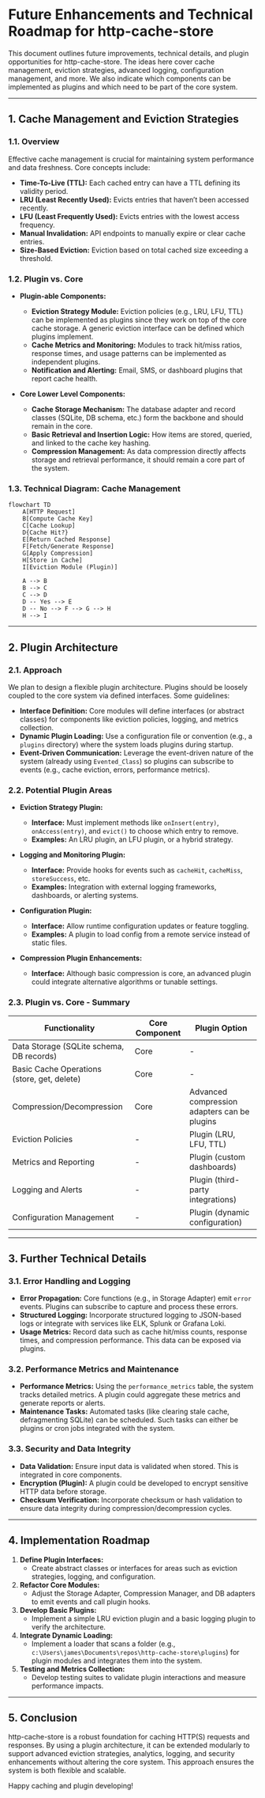 # Future Enhancements and Technical Roadmap for http-cache-store

This document outlines future improvements, technical details, and plugin opportunities for http-cache-store. The ideas here cover cache management, eviction strategies, advanced logging, configuration management, and more. We also indicate which components can be implemented as plugins and which need to be part of the core system.

---

## 1. Cache Management and Eviction Strategies

### 1.1. Overview

Effective cache management is crucial for maintaining system performance and data freshness. Core concepts include:
- **Time-To-Live (TTL):** Each cached entry can have a TTL defining its validity period.
- **LRU (Least Recently Used):** Evicts entries that haven’t been accessed recently.
- **LFU (Least Frequently Used):** Evicts entries with the lowest access frequency.
- **Manual Invalidation:** API endpoints to manually expire or clear cache entries.
- **Size-Based Eviction:** Eviction based on total cached size exceeding a threshold.

### 1.2. Plugin vs. Core

- **Plugin-able Components:**
  - **Eviction Strategy Module:** Eviction policies (e.g., LRU, LFU, TTL) can be implemented as plugins since they work on top of the core cache storage. A generic eviction interface can be defined which plugins implement.
  - **Cache Metrics and Monitoring:** Modules to track hit/miss ratios, response times, and usage patterns can be implemented as independent plugins.
  - **Notification and Alerting:** Email, SMS, or dashboard plugins that report cache health.

- **Core Lower Level Components:**
  - **Cache Storage Mechanism:** The database adapter and record classes (SQLite, DB schema, etc.) form the backbone and should remain in the core.
  - **Basic Retrieval and Insertion Logic:** How items are stored, queried, and linked to the cache key hashing.
  - **Compression Management:** As data compression directly affects storage and retrieval performance, it should remain a core part of the system.

### 1.3. Technical Diagram: Cache Management

```mermaid
flowchart TD
    A[HTTP Request]
    B[Compute Cache Key]
    C[Cache Lookup]
    D{Cache Hit?}
    E[Return Cached Response]
    F[Fetch/Generate Response]
    G[Apply Compression]
    H[Store in Cache]
    I[Eviction Module (Plugin)]
    
    A --> B
    B --> C
    C --> D
    D -- Yes --> E
    D -- No --> F --> G --> H
    H --> I
```

---

## 2. Plugin Architecture

### 2.1. Approach

We plan to design a flexible plugin architecture. Plugins should be loosely coupled to the core system via defined interfaces. Some guidelines:
- **Interface Definition:** Core modules will define interfaces (or abstract classes) for components like eviction policies, logging, and metrics collection.
- **Dynamic Plugin Loading:** Use a configuration file or convention (e.g., a `plugins` directory) where the system loads plugins during startup.
- **Event-Driven Communication:** Leverage the event-driven nature of the system (already using `Evented_Class`) so plugins can subscribe to events (e.g., cache eviction, errors, performance metrics).

### 2.2. Potential Plugin Areas

- **Eviction Strategy Plugin:**  
  - **Interface:** Must implement methods like `onInsert(entry)`, `onAccess(entry)`, and `evict()` to choose which entry to remove.
  - **Examples:** An LRU plugin, an LFU plugin, or a hybrid strategy.

- **Logging and Monitoring Plugin:**
  - **Interface:** Provide hooks for events such as `cacheHit`, `cacheMiss`, `storeSuccess`, etc.
  - **Examples:** Integration with external logging frameworks, dashboards, or alerting systems.

- **Configuration Plugin:**
  - **Interface:** Allow runtime configuration updates or feature toggling.
  - **Examples:** A plugin to load config from a remote service instead of static files.

- **Compression Plugin Enhancements:**
  - **Interface:** Although basic compression is core, an advanced plugin could integrate alternative algorithms or tunable settings.

### 2.3. Plugin vs. Core - Summary

| Functionality                     | Core Component | Plugin Option      |
|-----------------------------------|----------------|--------------------|
| Data Storage (SQLite schema, DB records) | Core           | -                  |
| Basic Cache Operations (store, get, delete)  | Core           | -                  |
| Compression/Decompression         | Core           | Advanced compression adapters can be plugins |
| Eviction Policies                 | -              | Plugin (LRU, LFU, TTL)    |
| Metrics and Reporting             | -              | Plugin (custom dashboards)|
| Logging and Alerts                | -              | Plugin (third-party integrations) |
| Configuration Management          | -              | Plugin (dynamic configuration) |

---

## 3. Further Technical Details

### 3.1. Error Handling and Logging

- **Error Propagation:** Core functions (e.g., in Storage Adapter) emit `error` events. Plugins can subscribe to capture and process these errors.
- **Structured Logging:** Incorporate structured logging to JSON-based logs or integrate with services like ELK, Splunk or Grafana Loki.
- **Usage Metrics:** Record data such as cache hit/miss counts, response times, and compression performance. This data can be exposed via plugins.

### 3.2. Performance Metrics and Maintenance

- **Performance Metrics:** Using the `performance_metrics` table, the system tracks detailed metrics. A plugin could aggregate these metrics and generate reports or alerts.
- **Maintenance Tasks:** Automated tasks (like clearing stale cache, defragmenting SQLite) can be scheduled. Such tasks can either be plugins or cron jobs integrated with the system.

### 3.3. Security and Data Integrity

- **Data Validation:** Ensure input data is validated when stored. This is integrated in core components.
- **Encryption (Plugin):** A plugin could be developed to encrypt sensitive HTTP data before storage.
- **Checksum Verification:** Incorporate checksum or hash validation to ensure data integrity during compression/decompression cycles.

---

## 4. Implementation Roadmap

1. **Define Plugin Interfaces:**  
   - Create abstract classes or interfaces for areas such as eviction strategies, logging, and configuration.
2. **Refactor Core Modules:**  
   - Adjust the Storage Adapter, Compression Manager, and DB adapters to emit events and call plugin hooks.
3. **Develop Basic Plugins:**  
   - Implement a simple LRU eviction plugin and a basic logging plugin to verify the architecture.
4. **Integrate Dynamic Loading:**  
   - Implement a loader that scans a folder (e.g., `c:\Users\james\Documents\repos\http-cache-store\plugins`) for plugin modules and integrates them into the system.
5. **Testing and Metrics Collection:**  
   - Develop testing suites to validate plugin interactions and measure performance impacts.

---

## 5. Conclusion

http-cache-store is a robust foundation for caching HTTP(S) requests and responses. By using a plugin architecture, it can be extended modularly to support advanced eviction strategies, analytics, logging, and security enhancements without altering the core system. This approach ensures the system is both flexible and scalable.

Happy caching and plugin developing!
